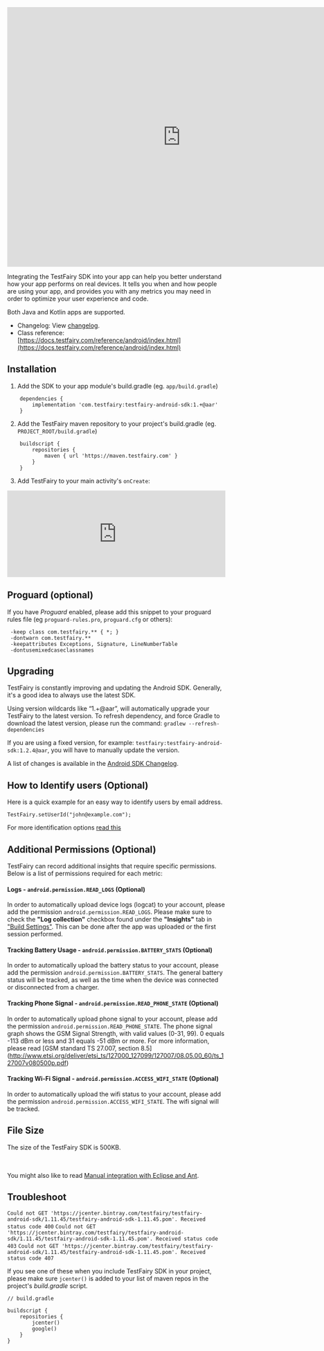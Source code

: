 <iframe src="https://embed.fleeq.io/l/k84b88ljvv-6tgpx1w80o" frameborder="0" allowfullscreen="true" style="width:800px; height: 600px;"></iframe>


Integrating the TestFairy SDK into your app can help you better understand how your app performs on real devices. It tells you when and how people are using your app, and provides you with any metrics you may need in order to optimize your user experience and code.

Both Java and Kotlin apps are supported.

- Changelog: View [changelog](http://docs.testfairy.com/Android/Changelog.html).
- Class reference: [https://docs.testfairy.com/reference/android/index.html](https://docs.testfairy.com/reference/android/index.html)

## Installation

<!-- Deprecated after Bintray
[ ![Download](https://api.bintray.com/packages/testfairy/testfairy/testfairy/images/download.svg) ](https://bintray.com/testfairy/testfairy/testfairy/_latestVersion)
-->

1. Add the SDK to your app module's build.gradle (eg. `app/build.gradle`)
```
    dependencies {
        implementation 'com.testfairy:testfairy-android-sdk:1.+@aar'
    }
```

2. Add the TestFairy maven repository to your project's build.gradle (eg. `PROJECT_ROOT/build.gradle`)
```
    buildscript {
        repositories {
            maven { url 'https://maven.testfairy.com' }
        }
    }
```

3. Add TestFairy to your main activity's `onCreate`:
<iframe frameBorder="0" width="100%" height="200" src="https://app.testfairy.com/sdk/android/iframe"></iframe>


## Proguard (optional)

If you have *Proguard* enabled, please add this snippet to your proguard rules file (eg `proguard-rules.pro`,   `proguard.cfg` or others):
```
 -keep class com.testfairy.** { *; }
 -dontwarn com.testfairy.**
 -keepattributes Exceptions, Signature, LineNumberTable
 -dontusemixedcaseclassnames
```


## Upgrading

TestFairy is constantly improving and updating the Android SDK. Generally, it's a good idea to always use the latest SDK.

Using version wildcards like “1.+@aar”, will automatically upgrade your TestFairy to the latest version. To refresh dependency, and force Gradle to download the latest version, please run the command: `gradlew --refresh-dependencies`

If you are using a fixed version, for example: `testfairy:testfairy-android-sdk:1.2.4@aar`, you will have to manually update the version.

A list of changes is available in the [Android SDK Changelog](http://docs.testfairy.com/Android/Changelog.html).

## How to Identify users (Optional)

Here is a quick example for an easy way to identify users by email address.
```
TestFairy.setUserId("john@example.com");
```
For more identification options [read this](https://docs.testfairy.com/SDK/Identifying_Your_Users.html)


## <a name="permissions"></a>Additional Permissions (Optional)

TestFairy can record additional insights that require specific permissions. Below is a list of permissions required for each metric:

#### Logs - ```android.permission.READ_LOGS``` (Optional)

In order to automatically upload device logs (logcat) to your account, please add the permission ```android.permission.READ_LOGS```.
Please make sure to check the **"Log collection"** checkbox found under the **"Insights"** tab in ["Build Settings"](https://docs.testfairy.com/Getting_Started/Version_Settings.html). This can be done after the app was uploaded or the first session performed.

#### Tracking Battery Usage - ```android.permission.BATTERY_STATS``` (Optional)

In order to automatically upload the battery status to your account, please add the permission ```android.permission.BATTERY_STATS```.
The general battery status will be tracked, as well as the time when the device was connected or disconnected from a charger.

#### Tracking Phone Signal - ```android.permission.READ_PHONE_STATE``` (Optional)

In order to automatically upload phone signal to your account, please add the permission ```android.permission.READ_PHONE_STATE```.
The phone signal graph shows the GSM Signal Strength, with valid values (0-31, 99). 0 equals -113 dBm or less and 31 equals -51 dBm or more. For more information, please read [GSM standard TS 27.007, section 8.5] (http://www.etsi.org/deliver/etsi_ts/127000_127099/127007/08.05.00_60/ts_127007v080500p.pdf)

#### Tracking Wi-Fi Signal - ```android.permission.ACCESS_WIFI_STATE``` (Optional)

In order to automatically upload the wifi status to your account, please add the permission ```android.permission.ACCESS_WIFI_STATE```.
The wifi signal will be tracked.

## File Size

The size of the TestFairy SDK is 500KB.

<br><br>
You might also like to read [Manual integration with Eclipse and Ant](http://docs.testfairy.com/Android/Manual_integration_with_Eclipse_and_Ant.html).

## Troubleshoot

`Could not GET 'https://jcenter.bintray.com/testfairy/testfairy-android-sdk/1.11.45/testfairy-android-sdk-1.11.45.pom'. Received status code 400`
`Could not GET 'https://jcenter.bintray.com/testfairy/testfairy-android-sdk/1.11.45/testfairy-android-sdk-1.11.45.pom'. Received status code 403`
`Could not GET 'https://jcenter.bintray.com/testfairy/testfairy-android-sdk/1.11.45/testfairy-android-sdk-1.11.45.pom'. Received status code 407`

If you see one of these when you include TestFairy SDK in your project, please make sure `jcenter()` is added to your list of maven repos in the project's *build.gradle* script.

```
// build.gradle

buildscript {
    repositories {
        jcenter()
        google()
    }
}
```
